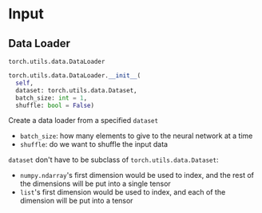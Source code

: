 # Input

## Data Loader

`torch.utils.data.DataLoader`

```py
torch.utils.data.DataLoader.__init__(
  self,
  dataset: torch.utils.data.Dataset,
  batch_size: int = 1,
  shuffle: bool = False)
```

Create a data loader from a specified `dataset`

- `batch_size`: how many elements to give to the neural network at a time
- `shuffle`: do we want to shuffle the input data

`dataset` don't have to be subclass of `torch.utils.data.Dataset`:

- `numpy.ndarray`'s first dimension would be used to index, and the rest of the
  dimensions will be put into a single tensor
- `list`'s first dimension would be used to index, and each of the dimension
  will be put into a tensor
